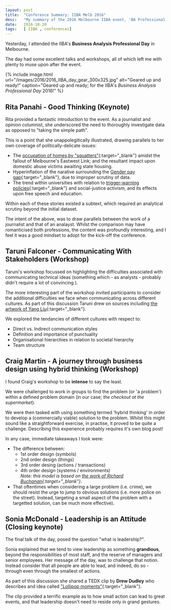 ```yaml
---
layout: post
title:  "Conference Summary: IIBA Melb 2016"
desc:   "My summary of the 2016 Melbourne IIBA event, 'BA Professional Day'."
date:   2016-10-20
tags:   [ IIBA , conferences]
---
```


Yesterday, I attended the IIBA's **Business Analysis Professional Day** in Melbourne.

The day had some excellent talks and workshops, all of which left me with plenty to muse upon after the event.

{% include image.html
    url="/images/2016/2016_IIBA_day_gear_300x325.jpg"
    alt="Geared up and ready!"
    caption="Geared up and ready; for the IIBA's <em>Business Analysis Professional Day</em> 2016!"
%}

## Rita Panahi - Good Thinking (Keynote)
Rita provided a fantastic introduction to the event.
As a journalist and opinion columnist, she underscored the need to thoroughly investigate data as opposed to "taking the simple path".

This is a point that she unappolegitically illustrated, drawing parallels to her own coverage of politically-delicate issues:

- The [occupation of homes by "squatters"][squatters]{:target="_blank"} amidst the fallout of Melbourne's Eastwest Link; and the resultant impact upon
  domestic abuse victims awaiting state housing.
- Hyperinflation of the narative surrounding the [Gender pay gap][gender-pay-gap]{:target="_blank"}, due to improper scrutiny of data.
- The trend within universities with relation to [trigger-warning policies][trigger-warning]{:target="_blank"} and social-justice activism, and its
  effects upon free speech and education. 

Within each of these stories existed a subtext, which required an analytical scrutiny beyond the initial dataset.

The intent of the above, was to draw parallels between the work of a journalist and that of an analayst. Whilst the comparison may
have romanticised both professions, the content was profoundly interesting, and I feel it was a good mindset to adopt for the kick-off
the conference.

## Taruni Falconer - Communicating With Stakeholders (Workshop)
Taruni's workshop focussed on highlighting the difficulties associated with communicating technical ideas (something which - as
analysts - probably didn't require a lot of convincing ).

The more interesting part of the workshop invited participants to consider the additional difficulties we face when communicating across
different cultures. As part of this discussion Taruni drew on sources including [the artwork of Yang Liu][easts-meets-west]{:target="_blank"}.

We explored the tendancies of different cultures with respect to:

- Direct vs. Indirect communication styles
- Definition and importance of punctuality
- Organisational hierarchies in relation to societal hierarchy 
- Team structure

## Craig Martin - A journey through business design using hybrid thinking (Workshop)
I found Craig's workshop to be **intense** to say the least.

We were challenged to work in groups to find the problem (or 'a problem') within a defined problem domain (in our case; *the checkout at
the supermarket*).

We were then tasked with using something termed 'hybrid thinking' in order to develop a (commercially viable) solution to the problem.
Whilst this might sound like a straightforward exercise, in practise, it proved to be quite a challenge.
Describing this experience probably requires it's own blog post! 

In any case, immediate takeaways I took were:

- The difference between:
  - 1st order design (symbols)
  - 2nd order design (things)
  - 3rd order desing (actions / transactions)
  - 4th order design (systems / environments)
  <br>*Note: this model is based on [the work of Richard Buchanan][design-research]{:target="_blank"}*.
- That oftentimes when considering a large problem (i.e. crime), we should resist the urge to jump to obvious solutions (i.e. more police on the
  street). Instead, targeting a small aspect of the problem with a targetted solution, can be much more effective). 

## Sonia McDonald - Leadership is an Attitude (Closing keynote)
The final talk of the day, posed the question "what is leadership?".

Sonia explained that we tend to view leadership as something **grandious**, beyond the responsibilities of most staff, and the reserve of
managers and senior employees. Her message of the day, was to challenge that notion. Instead consider that all people are able to lead,
and indeed, do so - through even through the smallest of actions.

As part of this discussion she shared a TEDX clip by **Drew Dudley** who describes and idea called ["Lollipop moments"][lollipop-moments]{:target="_blank"}.

The clip provided a terrific example as to how small action can lead to great events, and that leadership doesn't need to reside only in
grand gestures.


[squatters]: http://www.heraldsun.com.au/news/opinion/rita-panahi/rita-panahi-squatters-win-hurts-the-real-victims-of-domestic-violence/news-story/ea6d0df5ed0e1c62b17984c1f730636b
[gender-pay-gap]: http://www.heraldsun.com.au/blogs/rita-panahi/gender-pay-gap-mystery/news-story/3b05bde578500b5df10160a4d0a47597  "Gender pay gap mystery"
[trigger-warning]: http://www.heraldsun.com.au/news/opinion/rita-panahi/too-many-modern-students-refuse-to-learn-tolerance-and-respect-for-diversity-of-opinion/news-story/6f60755f738a13cca87291148798a5bb
[easts-meets-west]: http://bsix12.com/east-meets-west/ "East Meets West: An Infographic Portrait by Yang Liu"
[design-research]: http://www.ida.liu.se/~steho87/desres/buchanan.pdf "Design Research and the New Learning"
[lollipop-moments]: https://www.ted.com/talks/drew_dudley_everyday_leadership "Drew Dudley: Everyday leadership"